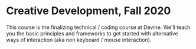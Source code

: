 # Creative Development, Fall 2020

This course is the finalizing technical / coding course at Devine. We'll teach you the basic principles and frameworks to get started with alternative ways of interaction (aka non keyboard / mouse interaction).